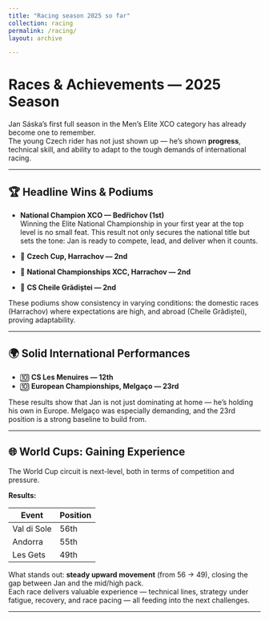 ```yaml
---
title: "Racing season 2025 so far"
collection: racing
permalink: /racing/
layout: archive

---
```


# Races & Achievements — 2025 Season

Jan Sáska’s first full season in the Men’s Elite XCO category has already become one to remember.  
The young Czech rider has not just shown up — he’s shown **progress**, technical skill, and ability to adapt to the tough demands of international racing.

---

## 🏆 Headline Wins & Podiums

- **National Champion XCO — Bedřichov (1st)**  
  Winning the Elite National Championship in your first year at the top level is no small feat. This result not only secures the national title but sets the tone: Jan is ready to compete, lead, and deliver when it counts.

- 🥈 **Czech Cup, Harrachov — 2nd**  
- 🥈 **National Championships XCC, Harrachov — 2nd**  
- 🥈 **CS Cheile Grădiștei — 2nd**  

These podiums show consistency in varying conditions: the domestic races (Harrachov) where expectations are high, and abroad (Cheile Grădiștei), proving adaptability.

---

## 🌍 Solid International Performances

- 🔟 **CS Les Menuires — 12th**  
- 🔟 **European Championships, Melgaço — 23rd**  

These results show that Jan is not just dominating at home — he’s holding his own in Europe. Melgaço was especially demanding, and the 23rd position is a strong baseline to build from.

---

## 🌐 World Cups: Gaining Experience

The World Cup circuit is next-level, both in terms of competition and pressure.  

**Results:**

| Event        | Position |
|--------------|----------|
| Val di Sole  | 56th     |
| Andorra      | 55th     |
| Les Gets     | 49th     |

What stands out: **steady upward movement** (from 56 → 49), closing the gap between Jan and the mid/high pack.  
Each race delivers valuable experience — technical lines, strategy under fatigue, recovery, and race pacing — all feeding into the next challenges.

---
